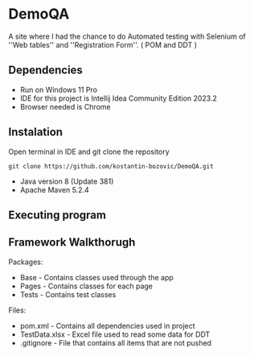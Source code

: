 # DemoQA
A site where I had the chance to do Automated testing with Selenium of  ''Web tables'' and ''Registration Form''.  ( POM and DDT )

## Dependencies
* Run on Windows 11 Pro
* IDE for this project is Intellij Idea Community Edition 2023.2
* Browser needed is Chrome

## Instalation

Open terminal in IDE and git clone the repository
```
git clone https://github.com/kostantin-bozovic/DemoQA.git
```
* Java version 8 (Update 381)
* Apache Maven 5.2.4

## Executing program

## Framework Walkthorugh
Packages:
* Base - Contains classes used through the app
* Pages - Contains classes for each page
* Tests - Contains test classes
  
Files:
* pom.xml - Contains all dependencies used in project
* TestData.xlsx - Excel file used to read some data for DDT
* .gitignore - File that contains all items that are not pushed
